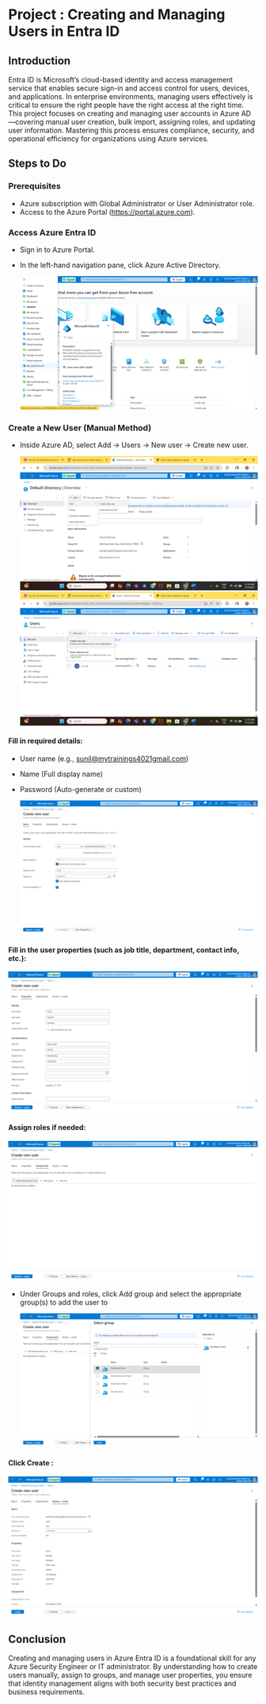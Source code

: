 # Project : Creating and Managing Users in Entra ID
## Introduction
Entra ID is Microsoft’s cloud-based identity and access management service that enables secure sign-in and access control for users, devices, and applications. In enterprise environments, managing users effectively is critical to ensure the right people have the right access at the right time. This project focuses on creating and managing user accounts in Azure AD—covering manual user creation, bulk import, assigning roles, and updating user information. Mastering this process ensures compliance, security, and operational efficiency for organizations using Azure services.
## Steps to Do
### **Prerequisites**
-  Azure subscription with Global Administrator or User Administrator role.
- Access to the Azure Portal (https://portal.azure.com).
### **Access Azure Entra ID**
- Sign in to Azure Portal.
- In the left-hand navigation pane, click Azure Active Directory.

  ![image alt](https://github.com/Bharath4021/Azure-secuirty/blob/6a76f3ecb3fdf7db772abb5383c38352300d38d5/Manage%20Identity%20and%20Access/Creating%20Users/images/Screenshot%20(1134).png)
  
### **Create a New User (Manual Method)**
- Inside Azure AD, select Add → Users → New user → Create new user.

  ![image alt](https://github.com/Bharath4021/Azure-secuirty/blob/0a28f4d3a1307ceb8ebd5c6e5a8bc8af883983ce/Manage%20Identity%20and%20Access/Creating%20Users/images/Screenshot%20(733).png)
  ![image alt](https://github.com/Bharath4021/Azure-secuirty/blob/0a28f4d3a1307ceb8ebd5c6e5a8bc8af883983ce/Manage%20Identity%20and%20Access/Creating%20Users/images/Screenshot%20(735).png)

#### Fill in required details:
- User name (e.g., sunil@mytrainings4021gmail.com)
- Name (Full display name)
- Password (Auto-generate or custom)

  ![image alt](https://github.com/Bharath4021/Azure-secuirty/blob/0a28f4d3a1307ceb8ebd5c6e5a8bc8af883983ce/Manage%20Identity%20and%20Access/Creating%20Users/images/Screenshot%20(751).png)

#### Fill in the user properties (such as job title, department, contact info, etc.):

 ![image alt](https://github.com/Bharath4021/Azure-secuirty/blob/0a28f4d3a1307ceb8ebd5c6e5a8bc8af883983ce/Manage%20Identity%20and%20Access/Creating%20Users/images/Screenshot%20(752).png)
 
#### Assign roles if needed:

 ![image alt](https://github.com/Bharath4021/Azure-secuirty/blob/0a28f4d3a1307ceb8ebd5c6e5a8bc8af883983ce/Manage%20Identity%20and%20Access/Creating%20Users/images/Screenshot%20(753).png)

- Under Groups and roles, click Add group and select the appropriate group(s) to add the user to

  ![image alt](https://github.com/Bharath4021/Azure-secuirty/blob/0a28f4d3a1307ceb8ebd5c6e5a8bc8af883983ce/Manage%20Identity%20and%20Access/Creating%20Users/images/Screenshot%20(754).png)
  
#### Click Create :
 
 ![image alt](https://github.com/Bharath4021/Azure-secuirty/blob/0a28f4d3a1307ceb8ebd5c6e5a8bc8af883983ce/Manage%20Identity%20and%20Access/Creating%20Users/images/Screenshot%20(756).png)
 
## Conclusion
Creating and managing users in Azure Entra ID is a foundational skill for any Azure Security Engineer or IT administrator. By understanding how to create users manually, assign to groups, and manage user properties, you ensure that identity management aligns with both security best practices and business requirements. 
